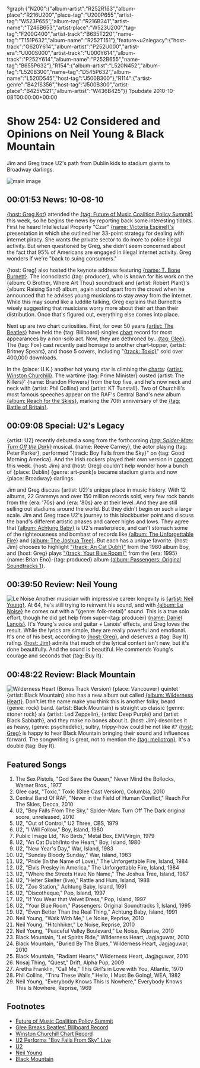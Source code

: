 ?graph {"N200":{"album-artist":"R252R163","album-place":"R216U200","place-tag":"U200P655","artist-tag":"W523P655","album-tag":"R216B341","artist-name":"T246B653","artist-place":"W523U200","tag-tag":"F200G400","artist-track":"B635T220","name-tag":"T151P632","album-name":"R252T151"},"feature~u2slegacy":{"host-track":"G620Y614","album-artist":"P252U000","artist-era":"U000S000","artist-track":"U000Y614","album-track":"P252Y614","album-name":"P252B655","name-tag":"B655P632"},"R154":{"album-artist":"L520N452","album-tag":"L520B300","name-tag":"D545P632","album-name":"L520D545","host-tag":"J500B300"},"R114":{"artist-genre":"B421S356","host-tag":"J500B300","artist-place":"B425V521","album-artist":"W436B425"}}
?pubdate 2010-10-08T00:00:00+00:00

# Show 254: U2 Considered and Opinions on Neil Young & Black Mountain
Jim and Greg trace U2's path from Dublin kids to stadium giants to Broadway darlings.

![main image](http://static.soundopinions.org/images/2010/u2.jpg)

## 00:01:53 News: 10-08-10
[{host: Greg Kot}](http://leisureblogs.chicagotribune.com/turn_it_up/future-of-music-2010/%20%20) attended the [{tag: Future of Music Coalition Policy Summit}](http://futureofmusic.org/events/future-music-policy-summit-2010) this week, so he begins the news by reporting back some interesting tidbits. First he heard Intellectual Property "Czar" [{name: Victoria Espinel}'s](http://www.whitehouse.gov/omb/intellectualproperty) presentation in which she outlined her 33-point strategy for dealing with internet piracy. She wants the private sector to do more to police illegal activity. But when questioned by Greg, she didn't seem concerned about the fact that 95% of Americans are engaged in illegal internet activity. Greg wonders if we're "back to suing consumers."

{host: Greg} also hosted the keynote address featuring [{name: T. Bone Burnett}](http://www.tboneburnett.com/). The iconoclastic {tag: producer}, who is known for his work on the {album: O Brother, Where Art Thou} soundtrack and {artist: Robert Plant}'s {album: Raising Sand} album, again stood apart from the crowd when he announced that he advises young musicians to stay away from the internet. While this may sound like a luddite talking, Greg explains that Burnett is wisely suggesting that musicians worry more about their art than their distribution. Once that's figured out, everything else comes into place.

Next up are two chart curiosities. First, for over 50 years [{artist: The Beatles}](http://www.thebeatles.com/) have held the {tag: Billboard} singles [chart](http://www.billboard.com/charts/hot-100) record for most appearances by a non-solo act. Now, they are dethroned by...[{tag: Glee}](http://www.fox.com/glee/). The {tag: Fox} cast recently paid homage to another chart-topper, {artist: Britney Spears}, and those 5 covers, including "[{track: Toxic}](http://www.hulu.com/watch/182255/glee-toxic)" sold over 400,000 downloads.

In the {place: U.K.} another hot young star is climbing the [charts](http://www.guardian.co.uk/music/2010/oct/04/winston-churchill-uk-album-charts): [{artist: Winston Churchill}](http://nobelprize.org/nobel_prizes/literature/laureates/1953/churchill-bio.html). The wartime {tag: Prime Minister} ousted {artist: The Killers}' {name: Brandon Flowers} from the top five, and he's now neck and neck with {artist: Phil Collins} and {artist: KT Tunstall}. Two of Churchill's most famous speeches appear on the RAF's Central Band's new album [{album: Reach for the Skies}](http://www.decca.com/releases/the-royal-air-force-central-band-reach-for-the-skies-38020), marking the 70th anniversary of the [{tag: Battle of Britain}](http://www.bbc.co.uk/history/battle_of_britain).

## 00:09:08 Special: U2's Legacy
{artist: U2} recently debuted a song from the forthcoming [*{tag: Spider-Man: Turn Off the Dark}*](http://spidermanonbroadway.marvel.com/) musical. {name: Reeve Carney}, the actor playing {tag: Peter Parker}, performed "{track: Boy Falls from the Sky}" on {tag: Good Morning America}. And the Irish rockers played their own version in [concert](http://www.youtube.com/watch?v=ULboD3Dcbns) this week. {host: Jim} and {host: Greg} couldn't help wonder how a bunch of {place: Dublin} {genre: art-punk}s became stadium giants and now {place: Broadway} darlings.

Jim and Greg discuss {artist: U2}'s unique place in music history. With 12 albums, 22 Grammys and over 150 million records sold, very few rock bands from the {era: '70s} and {era: '80s} are at their level. And they are still selling out stadiums around the world. But they didn't begin on such a large scale. Jim and Greg trace U2's journey to this blockbuster point and discuss the band's different artistic phases and career highs and lows. They agree that [{album: Achtung Baby}](http://www.allmusic.com/cg/amg.dll?p=amg&sql=10:wpfyxq95ldde) is U2's masterpiece, and can't stomach some of the righteousness and bombast of records like [{album: The Unforgettable Fire}](http://en.wikipedia.org/wiki/The_Unforgettable_Fire) and [{album: The Joshua Tree}](http://www.allmusic.com/cg/amg.dll?p=amg&sql=10:0pfyxq95ldde). But each has a unique favorite. {host: Jim} chooses to highlight ["{track: An Cat Dubh}"](http://en.wikipedia.org/wiki/An_Cat_Dubh_/_Into_the_Heart) from the 1980 album Boy, and {host: Greg} plays ["{track: Your Blue Room}"](http://www.u2.com/news/title/blue-room) from the {era: 1995} {name: Brian Eno}-{tag: produced} album [{album: Passengers: Original Soundtracks 1}](http://en.wikipedia.org/wiki/Original_Soundtracks_1).

## 00:39:50 Review: Neil Young
![Le Noise](http://is4.mzstatic.com/image/thumb/Music/v4/26/22/08/26220857-c5bb-872c-61aa-adaf53c5ac76/source/600x600bb.jpg "147370/433823242")
Another musician with impressive career longevity is [{artist: Neil Young}](http://www.neilyoung.com/). At 64, he's still trying to reinvent his sound, and with [{album: Le Noise}](http://www.amazon.com/Noise-Neil-Young/dp/B003ZBJ0ZM) he comes out with a "{genre: folk-metal}" sound. This is a true solo effort, though he did get help from super-{tag: producer} [{name: Daniel Lanois}](http://www.daniellanois.com/). It's Young's voice and guitar + Lanois' effects, and Greg loves the result. While the lyrics are simple, they are really powerful and emotional. It's one of his best, according to [{host: Greg}](http://leisureblogs.chicagotribune.com/turn_it_up/2010/09/album-review-neil-young-le-noise.html), and deserves a {tag: Buy It} rating. [{host: Jim}](http://blogs.vocalo.org/jderogatis/2010/10/album-review-neil-young-%e2%80%9cle-noise%e2%80%9d/38624) admits that much of the lyrical content isn't new, but it's done beautifully. And the sound is beautiful. He commends Young's courage and seconds that {tag: Buy It}.

## 00:48:22 Review: Black Mountain
![Wilderness Heart (Bonus Track Version)](https://sound-images.s3.amazonaws.com/images/2017/black-mountain-wilderness-heart-cover-art.jpg)
{place: Vancouver} quintet {artist: Black Mountain} also has a new album out called [{album: Wilderness Heart}](http://www.jagjaguwar.com/onesheet.php?cat=JAG175). Don't let the name make you think this is another folky, beard {genre: rock} band. {artist: Black Mountain} is straight up classic {genre: stoner rock} ala {artist: Led Zeppelin}, {artist: Deep Purple} and {artist: Black Sabbath}, and they make no bones about it. {host: Jim} describes it as heavy, {genre: psychedelic}, sultry, trippy-how could he not like it? [{host: Greg}](http://leisureblogs.chicagotribune.com/turn_it_up/black-mountain/) is happy to hear Black Mountain bringing their sound and influences forward. The songwriting is great, not to mention the [{tag: mellotron}](http://en.wikipedia.org/wiki/Mellotron). It's a double {tag: Buy It}. 

## Featured Songs
1. The Sex Pistols, "God Save the Queen," Never Mind the Bollocks, Warner Bros., 1977
2. Glee cast, "Toxic," Toxic (Glee Cast Version), Columbia, 2010
3. Central Band Of RAF, "Never in the Field of Human Conflict," Reach For The Skies, Decca, 2010
4. U2, "Boy Falls From The Sky," Spider-Man: Turn Off The Dark original score, unreleased, 2010
5. U2, "Out of Control," U2 Three, CBS, 1979
6. U2, "I Will Follow," Boy, Island, 1980
7. Public Image Ltd, "No Birds," Metal Box, EMI/Virgin, 1979
8. U2, "An Cat Dubh/Into the Heart," Boy, Island, 1980
9. U2, "New Year's Day," War, Island, 1983
10. U2, "Sunday Bloody Sunday," War, Island, 1983
11. U2, "Pride (In the Name of Love)," The Unforgettable Fire, Island, 1984
12. U2, "Elvis Presley in America," The Unforgettable Fire, Island, 1984
13. U2, "Where the Streets Have No Name," The Joshua Tree, Island, 1987
14. U2, "Helter Skelter (live)," Rattle and Hum, Island, 1988
15. U2, "Zoo Station," Achtung Baby, Island, 1991
16. U2, "Discotheque," Pop, Island, 1997
17. U2, "If You Wear that Velvet Dress," Pop, Island, 1997
18. U2, "Your Blue Room," Passengers: Original Soundtracks 1, Island, 1995
19. U2, "Even Better Than the Real Thing," Achtung Baby, Island, 1991
20. Neil Young, "Walk With Me," Le Noise, Reprise, 2010
21. Neil Young, "Hitchhiker," Le Noise, Reprise, 2010
22. Neil Young, "Peaceful Valley Boulevard," Le Noise, Reprise, 2010
23. Black Mountain, "Let Spirits Ride," Wilderness Heart, Jagjaguwar, 2010
24. Black Mountain, "Buried By The Blues," Wilderness Heart, Jagjaguwar, 2010
25. Black Mountain, "Radiant Hearts," Wilderness Heart, Jagjaguwar, 2010
26. Nosaj Thing, "Quest," Drift, Alpha Pup, 2009
27. Aretha Franklin, "Call Me," This Girl's in Love with You, Atlantic, 1970
28. Phil Collins, "Thru These Walls," Hello, I Must Be Going!, WEA, 1982
29. Neil Young, "Everybody Knows This Is Nowhere," Everybody Knows This Is Nowhere, Reprise, 1969

## Footnotes
- [Future of Music Coalition Policy Summit](http://futureofmusic.org/events/future-music-policy-summit-2010)
- [Glee Breaks Beatles' Billboard Record](http://www.billboard.com/articles/news/955050/glee-cast-breaks-beatles-hot-100-record)
- [Winston Churchill Chart Record](http://www.theguardian.com/music/2010/oct/04/winston-churchill-uk-album-charts)
- [U2 Performs "Boy Falls From Sky" Live](https://www.youtube.com/watch?v=ULboD3Dcbns)
- [U2](http://www.u2.com/index/home)
- [Neil Young](http://www.neilyoung.com/monsanto/)
- [Black Mountain](http://jagjaguwar.com/artist.php?name=blackmountain)
